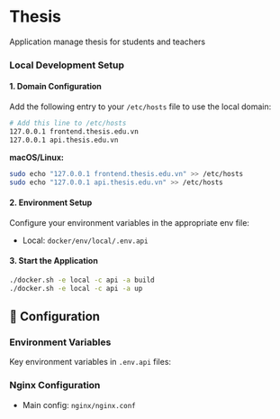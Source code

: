 # Thesis
Application manage thesis for students and teachers

### Local Development Setup

#### 1. Domain Configuration
Add the following entry to your `/etc/hosts` file to use the local domain:

```bash
# Add this line to /etc/hosts
127.0.0.1 frontend.thesis.edu.vn
127.0.0.1 api.thesis.edu.vn
```

**macOS/Linux:**
```bash
sudo echo "127.0.0.1 frontend.thesis.edu.vn" >> /etc/hosts
sudo echo "127.0.0.1 api.thesis.edu.vn" >> /etc/hosts
```

#### 2. Environment Setup
Configure your environment variables in the appropriate env file:
- Local: `docker/env/local/.env.api`

#### 3. Start the Application
```bash
./docker.sh -e local -c api -a build
./docker.sh -e local -c api -a up
```

## 🔧 Configuration

### Environment Variables
Key environment variables in `.env.api` files:

### Nginx Configuration
- Main config: `nginx/nginx.conf`